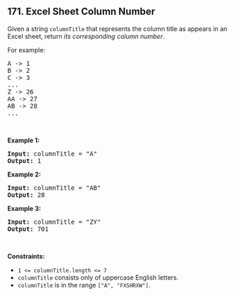 <h2>171. Excel Sheet Column Number</h2>

<p>Given a string <code>columnTitle</code> that represents the column title as appears in an Excel sheet, return <em>its corresponding column number</em>.</p>

<p>For example:</p>

<pre>
A -&gt; 1
B -&gt; 2
C -&gt; 3
...
Z -&gt; 26
AA -&gt; 27
AB -&gt; 28 
...
</pre>

<p>&nbsp;</p>
<p><strong class="example">Example 1:</strong></p>

<pre>
<strong>Input:</strong> columnTitle = &quot;A&quot;
<strong>Output:</strong> 1
</pre>

<p><strong class="example">Example 2:</strong></p>

<pre>
<strong>Input:</strong> columnTitle = &quot;AB&quot;
<strong>Output:</strong> 28
</pre>

<p><strong class="example">Example 3:</strong></p>

<pre>
<strong>Input:</strong> columnTitle = &quot;ZY&quot;
<strong>Output:</strong> 701
</pre>

<p>&nbsp;</p>
<p><strong>Constraints:</strong></p>

<ul>
	<li><code>1 &lt;= columnTitle.length &lt;= 7</code></li>
	<li><code>columnTitle</code> consists only of uppercase English letters.</li>
	<li><code>columnTitle</code> is in the range <code>[&quot;A&quot;, &quot;FXSHRXW&quot;]</code>.</li>
</ul>